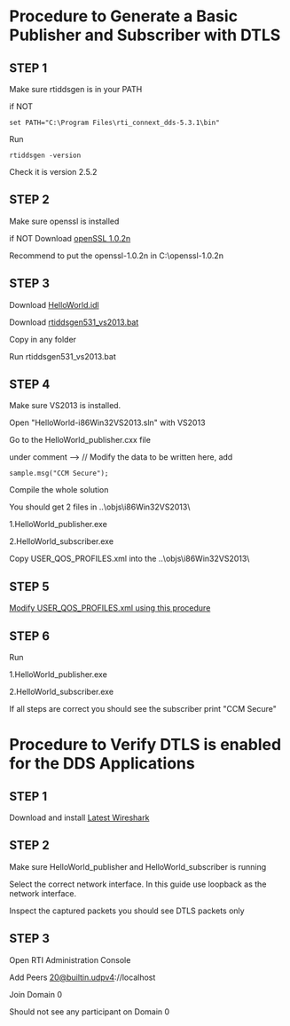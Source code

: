 # Procedure to Generate a Basic Publisher and Subscriber with DTLS

## STEP 1
Make sure rtiddsgen is in your PATH

if NOT

```
set PATH="C:\Program Files\rti_connext_dds-5.3.1\bin"
```
  

Run
```
rtiddsgen -version
```
Check it is version 2.5.2

## STEP 2
Make sure openssl is installed

if NOT Download [openSSL 1.0.2n](https://github.com/chuachongmo/RTIDDS/tree/main/openssl-1.0.2n)

Recommend to put the openssl-1.0.2n in C:\openssl-1.0.2n


## STEP 3
Download [HelloWorld.idl](https://github.com/chuachongmo/RTIDDS/blob/main/DTLS%20Example/HelloWorld.idl)

Download [rtiddsgen531_vs2013.bat
](https://github.com/chuachongmo/RTIDDS/blob/main/DTLS%20Example/rtiddsgen531_vs2013.bat)

Copy in any folder

Run rtiddsgen531_vs2013.bat


## STEP 4
Make sure VS2013 is installed.

Open "HelloWorld-i86Win32VS2013.sln" with VS2013

Go to the HelloWorld_publisher.cxx file 

under comment --> // Modify the data to be written here, add

```
sample.msg("CCM Secure");
```

Compile the whole solution

You should get 2 files in ..\objs\i86Win32VS2013\

1.HelloWorld_publisher.exe

2.HelloWorld_subscriber.exe

Copy USER_QOS_PROFILES.xml into the ..\objs\i86Win32VS2013\

## STEP 5

[Modify USER_QOS_PROFILES.xml using this procedure](https://github.com/chuachongmo/RTIDDS/blob/main/DDS_531/SecureDDS.md#procedure-to-create-a-rti-dds-application-with-dtls)

## STEP 6

Run 

1.HelloWorld_publisher.exe

2.HelloWorld_subscriber.exe

If all steps are correct you should see the subscriber print "CCM Secure"

# Procedure to Verify DTLS is enabled for the DDS Applications

## STEP 1

Download and install [Latest Wireshark](https://www.wireshark.org/)

## STEP 2

Make sure HelloWorld_publisher and HelloWorld_subscriber is running

Select the correct network interface. In this guide use loopback as the network interface.

Inspect the captured packets you should see DTLS packets only

## STEP 3

Open RTI Administration Console

Add Peers 20@builtin.udpv4://localhost

Join Domain 0

Should not see any participant on Domain 0















